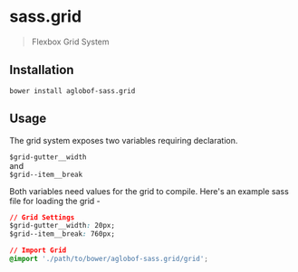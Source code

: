 # sass.grid
> Flexbox Grid System

## Installation
```
bower install aglobof-sass.grid
```

## Usage
The grid system exposes two variables requiring declaration. 

`$grid-gutter__width`   
and  
`$grid--item__break`   

Both variables need values for the grid to compile. Here's an example sass file for loading the grid -

```css
// Grid Settings
$grid-gutter__width: 20px;
$grid--item__break: 760px;

// Import Grid
@import './path/to/bower/aglobof-sass.grid/grid';
```
